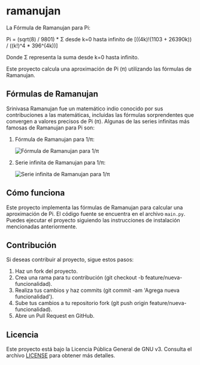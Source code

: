 # ramanujan
La Fórmula de Ramanujan para Pi:  

Pi = (sqrt(8) / 9801) * Σ desde k=0 hasta infinito de [((4k)!(1103 + 26390k)) / ((k!)^4 * 396^(4k))]  

Donde Σ representa la suma desde k=0 hasta infinito.


Este proyecto calcula una aproximación de Pi (π) utilizando las fórmulas de Ramanujan.

## Fórmulas de Ramanujan

Srinivasa Ramanujan fue un matemático indio conocido por sus contribuciones a las matemáticas, incluidas las fórmulas sorprendentes que convergen a valores precisos de Pi (π). Algunas de las series infinitas más famosas de Ramanujan para Pi son:

1. Fórmula de Ramanujan para 1/π:

   ![Fórmula de Ramanujan para 1/π](https://wikimedia.org/api/rest_v1/media/math/render/svg/67c86524a2eeb174d63a7cc6cde5b4e0cc70b1ef)

2. Serie infinita de Ramanujan para 1/π:

   ![Serie infinita de Ramanujan para 1/π](https://wikimedia.org/api/rest_v1/media/math/render/svg/23fb81aa7db1eb05b207dfd2c7e345ec22899436)

## Cómo funciona

Este proyecto implementa las fórmulas de Ramanujan para calcular una aproximación de Pi. El código fuente se encuentra en el archivo `main.py`. Puedes ejecutar el proyecto siguiendo las instrucciones de instalación mencionadas anteriormente.

## Contribución

Si deseas contribuir al proyecto, sigue estos pasos:

1. Haz un fork del proyecto.
2. Crea una rama para tu contribución (git checkout -b feature/nueva-funcionalidad).
3. Realiza tus cambios y haz commits (git commit -am 'Agrega nueva funcionalidad').
4. Sube tus cambios a tu repositorio fork (git push origin feature/nueva-funcionalidad).
5. Abre un Pull Request en GitHub.

## Licencia

Este proyecto está bajo la Licencia Pública General de GNU v3. Consulta el archivo [LICENSE](LICENSE) para obtener más detalles.
